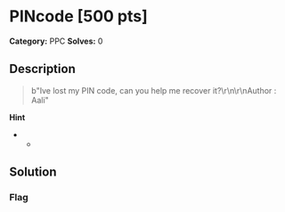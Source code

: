 # PINcode [500 pts]

**Category:** PPC
**Solves:** 0

## Description
>b"Ive lost my PIN code, can you help me recover it?\r\n\r\nAuthor : Aali"

**Hint**
* -

## Solution

### Flag


